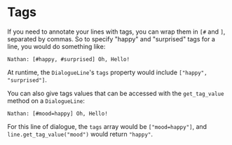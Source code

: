 # Tags

If you need to annotate your lines with tags, you can wrap them in `[#` and `]`, separated by commas. So to specify "happy" and "surprised" tags for a line, you would do something like:

```
Nathan: [#happy, #surprised] Oh, Hello!
```

At runtime, the `DialogueLine`'s `tags` property would include `["happy", "surprised"]`.

You can also give tags values that can be accessed with the `get_tag_value` method on a `DialogueLine`:

```
Nathan: [#mood=happy] Oh, Hello!
```

For this line of dialogue, the `tags` array would be `["mood=happy"]`, and `line.get_tag_value("mood")` would return `"happy"`.

